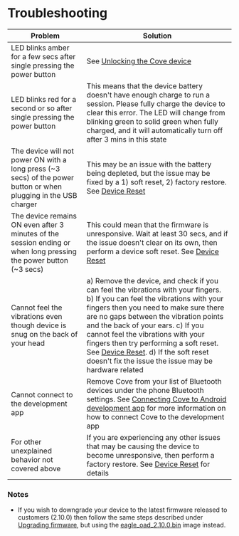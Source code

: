 # Troubleshooting

| Problem     | Solution      |
| ------------- | ------------- |
| LED blinks amber for a few secs after single pressing the power button          | See [Unlocking the Cove device](device_unlocking.md)         |
| LED blinks red for a second or so after single pressing the power button           | This means that the device battery doesn't have enough charge to run a session. Please fully charge the device to clear this error. The LED will change from blinking green to solid green when fully charged, and it will automatically turn off after 3 mins in this state         |
|The device will not power ON with a long press (~3 secs) of the power button or when plugging in the USB charger | This may be an issue with the battery being depleted, but the issue may be fixed by a 1) soft reset, 2) factory restore. See [Device Reset](device_reset.md)|
|The device remains ON even after 3 minutes of the session ending or when long pressing the power button (~3 secs) | This could mean that the firmware is unresponsive. Wait at least 30 secs, and if the issue doesn't clear on its own, then perform a device soft reset. See [Device Reset](device_reset.md)|
| Cannot feel the vibrations even though device is snug on the back of your head| a) Remove the device, and check if you can feel the vibrations with your fingers. b) If you can feel the vibrations with your fingers then you need to make sure there are no gaps between the vibration points and the back of your ears. c) If you cannot feel the vibrations with your fingers then try performing a soft reset. See [Device Reset](device_reset.md). d) If the soft reset doesn't fix the issue the issue may be hardware related |
|Cannot connect to the development app | Remove Cove from your list of Bluetooth devices under the phone Bluetooth settings. See [Connecting Cove to Android development app](connecting.md) for more information on how to connect Cove to the development app|
|For other unexplained behavior not covered above|If you are experiencing any other issues that may be causing the device to become unresponsive, then perform a factory restore. See [Device Reset](device_reset.md) for details|

### Notes
- If you wish to downgrade your device to the latest firmware released to customers (2.10.0) then follow the same steps described under [Upgrading firmware](firmware_upgrade.md), but using the [eagle_oad_2.10.0.bin](../firmware/eagle_oad_2.10.0.bin) image instead.
